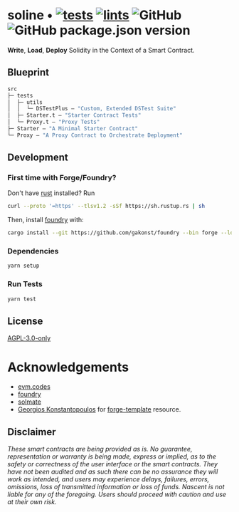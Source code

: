 # soline  • [![tests](https://github.com/abigger87/soline/actions/workflows/tests.yml/badge.svg)](https://github.com/abigger87/soline/actions/workflows/tests.yml) [![lints](https://github.com/abigger87/soline/actions/workflows/lints.yml/badge.svg)](https://github.com/abigger87/soline/actions/workflows/lints.yml) ![GitHub](https://img.shields.io/github/license/abigger87/soline) ![GitHub package.json version](https://img.shields.io/github/package-json/v/abigger87/soline)

**Write**, **Load**, **Deploy** Solidity in the Context of a Smart Contract.

## Blueprint

```ml
src
├─ tests
│  ├─ utils
│  │  └─ DSTestPlus — "Custom, Extended DSTest Suite"
│  ├─ Starter.t — "Starter Contract Tests"
│  └─ Proxy.t — "Proxy Tests"
├─ Starter — "A Minimal Starter Contract"
└─ Proxy — "A Proxy Contract to Orchestrate Deployment"
```

## Development

### First time with Forge/Foundry?

Don't have [rust](https://www.rust-lang.org/tools/install) installed?
Run
```bash
curl --proto '=https' --tlsv1.2 -sSf https://sh.rustup.rs | sh
```

Then, install [foundry](https://github.com/gakonst/foundry) with:
```bash
cargo install --git https://github.com/gakonst/foundry --bin forge --locked
```

### Dependencies

```bash
yarn setup
```

### Run Tests

```bash
yarn test
```

## License

[AGPL-3.0-only](https://github.com/nascentxyz/yobot/blob/master/LICENSE)

# Acknowledgements

- [evm.codes](https://evm.codes)
- [foundry](https://github.com/gakonst/foundry)
- [solmate](https://github.com/Rari-Capital/solmate)
- [Georgios Konstantopoulos](https://github.com/gakonst) for [forge-template](https://github.com/gakonst/forge-template) resource.


## Disclaimer

_These smart contracts are being provided as is. No guarantee, representation or warranty is being made, express or implied, as to the safety or correctness of the user interface or the smart contracts. They have not been audited and as such there can be no assurance they will work as intended, and users may experience delays, failures, errors, omissions, loss of transmitted information or loss of funds. Nascent is not liable for any of the foregoing. Users should proceed with caution and use at their own risk._
